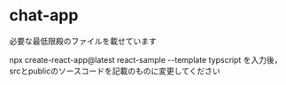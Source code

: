 # chat-app

必要な最低限殿のファイルを載せています

npx create-react-app@latest react-sample --template typscript
を入力後，srcとpublicのソースコードを記載のものに変更してください
